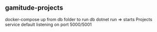## gamitude-projects
docker-compose up from db folder to run db
dotnet run => starts Projects service
default listening on port 5000/5001